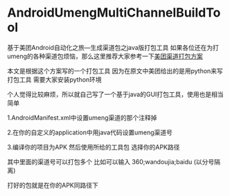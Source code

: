 # AndroidUmengMultiChannelBuildTool
基于美团Android自动化之旅—生成渠道包之java版打包工具
如果各位还在为打umeng的各种渠道包烦恼，那么这里推荐大家参考一下<a href="http://tech.meituan.com/mt-apk-packaging.html">美团渠道打包方案</a> 

本文是根据这个方案写的一个打包工具 因为在原文中美团给出的是用python来写打包工具 需要大家安装python环境

个人觉得比较麻烦，所以就自己写了一个基于java的GUI打包工具，使用也是相当简单

1.AndroidManifest.xml中设置umeng渠道的那个注释掉

2.在你的自定义的application中用java代码设置umeng渠道号

3.编译你的项目为APK  然后使用所给的工具包 选择你的APK路径

其中里面的渠道号可以打包多个 比如可以输入  360;wandoujia;baidu  (以分号隔离)

打好的包就是在你的APK同路径下
